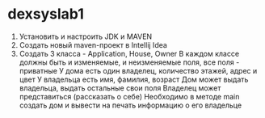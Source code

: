 # dexsyslab1
1) Установить и настроить JDK и MAVEN
2) Создать новый maven-проект в Intellij Idea
3) Создать 3 класса - Application, House, Owner
В каждом классе должны быть и изменяемые, и неизменяемые поля, все поля - приватные
У дома есть один владелец, количество этажей, адрес и цвет
У владельца есть имя, фамилия, возраст
Дом может выдать владельца, выдать остальные свои поля
Владелец может представиться (рассказать о себе)
Необходимо в методе main создать дом и вывести на печать информацию о его владельце
